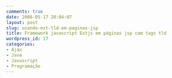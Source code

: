 ```yaml
---
comments: true
date: 2008-05-17 20:04:07
layout: post
slug: usando-ext-tld-em-paginas-jsp
title: Framework javascript Extjs em páginas jsp com tags tld
wordpress_id: 17
categories:
- Ajax
- Java
- Javascript
- Programação
---
```


